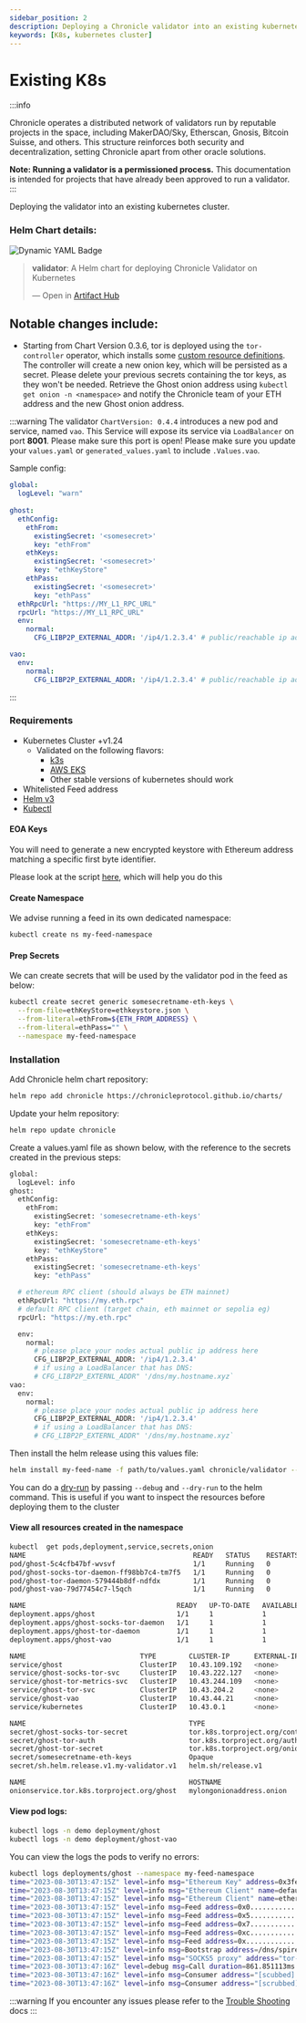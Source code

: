```yaml
---
sidebar_position: 2
description: Deploying a Chronicle validator into an existing kubernetes cluster.
keywords: [K8s, kubernetes cluster]
---
```


# Existing K8s

:::info

Chronicle operates a distributed network of validators run by reputable projects in the space, including MakerDAO/Sky, Etherscan, Gnosis, Bitcoin Suisse, and others. This structure reinforces both security and decentralization, setting Chronicle apart from other oracle solutions.

**Note: Running a validator is a permissioned process.** This documentation is intended for projects that have already been approved to run a validator.
:::

Deploying the validator into an existing kubernetes cluster.

### Helm Chart details:

![Dynamic YAML Badge](https://img.shields.io/badge/dynamic/yaml?url=https%3A%2F%2Fchronicleprotocol.github.io%2Fcharts%2Findex.yaml&query=%24.entries.validator%5B0%5D.version&label=Validator%20ChartVersion&color=green)

<div class="artifacthub-widget" data-url="https://artifacthub.io/packages/helm/chronicle/validator" data-theme="light" data-header="true" data-stars="true" data-responsive="true"><blockquote><p lang="en" dir="ltr"><b>validator</b>: A Helm chart for deploying Chronicle Validator on Kubernetes</p>&mdash; Open in <a href="https://artifacthub.io/packages/helm/chronicle/validator">Artifact Hub</a></blockquote></div><script async src="https://artifacthub.io/artifacthub-widget.js"></script>

## Notable changes include:
- Starting from Chart Version 0.3.6, tor is deployed using the `tor-controller` operator, which installs some [custom resource definitions](https://github.com/chronicleprotocol/charts/blob/main/charts/validator/crds/tor-controller.yaml). The controller will create a new onion key, which will be persisted as a secret. Please delete your previous secrets containing the tor keys, as they won't be needed. Retrieve the Ghost onion address using `kubectl get onion -n <namespace>` and notify the Chronicle team of your ETH address and the new Ghost onion address.

:::warning
The validator `ChartVersion: 0.4.4` introduces a new pod and service, named `vao`. This Service will expose its service via `LoadBalancer` on port __8001__. Please make sure this port is open!
Please make sure you update your `values.yaml` or `generated_values.yaml` to include `.Values.vao`.

Sample config:

```yaml
global:
  logLevel: "warn"
  
ghost:
  ethConfig:
    ethFrom:
      existingSecret: '<somesecret>'
      key: "ethFrom"
    ethKeys:
      existingSecret: '<somesecret>'
      key: "ethKeyStore"
    ethPass:
      existingSecret: '<somesecret>'
      key: "ethPass"
  ethRpcUrl: "https://MY_L1_RPC_URL"
  rpcUrl: "https://MY_L1_RPC_URL"
  env:
    normal:
      CFG_LIBP2P_EXTERNAL_ADDR: '/ip4/1.2.3.4' # public/reachable ip address of node. If DNS hostname set to `/dns/my.validator.com`

vao:
  env:
    normal:
      CFG_LIBP2P_EXTERNAL_ADDR: '/ip4/1.2.3.4' # public/reachable ip address of node. If DNS hostname set to `/dns/my.validator.com`
```
:::
<br/>

### Requirements

* Kubernetes Cluster +v1.24
  * Validated on the following flavors:
    * [k3s](https://docs.k3s.io/installation)
    * [AWS EKS](https://aws.amazon.com/eks/)
    * Other stable versions of kubernetes should work
* Whitelisted Feed address
* [Helm v3](https://helm.sh/docs/intro/install/)
* [Kubectl](https://kubernetes.io/docs/tasks/tools/)

#### EOA Keys

You will need to generate a new encrypted keystore with Ethereum address matching a specific first byte identifier.

Please look at the script [here](https://github.com/chronicleprotocol/scripts/blob/main/feeds/keystore-generator.sh), which will help you do this


#### Create Namespace

We advise running a feed in its own dedicated namespace:

```bash
kubectl create ns my-feed-namespace
```

#### Prep Secrets

We can create secrets that will be used by the validator pod in the feed as below:

```bash
kubectl create secret generic somesecretname-eth-keys \
  --from-file=ethKeyStore=ethkeystore.json \
  --from-literal=ethFrom=${ETH_FROM_ADDRESS} \
  --from-literal=ethPass="" \
  --namespace my-feed-namespace
```

### Installation

Add Chronicle helm chart repository:


```bash
helm repo add chronicle https://chronicleprotocol.github.io/charts/
```

Update your helm repository:

```bash
helm repo update chronicle
```

Create a values.yaml file as shown below, with the reference to the secrets created in the previous steps:

```bash
global:
  logLevel: info
ghost:
  ethConfig:
    ethFrom:
      existingSecret: 'somesecretname-eth-keys'
      key: "ethFrom"
    ethKeys:
      existingSecret: 'somesecretname-eth-keys'
      key: "ethKeyStore"
    ethPass:
      existingSecret: 'somesecretname-eth-keys'
      key: "ethPass"

  # ethereum RPC client (should always be ETH mainnet)
  ethRpcUrl: "https://my.eth.rpc"
  # default RPC client (target chain, eth mainnet or sepolia eg)
  rpcUrl: "https://my.eth.rpc"

  env:
    normal:
      # please place your nodes actual public ip address here
      CFG_LIBP2P_EXTERNAL_ADDR: '/ip4/1.2.3.4'
      # if using a LoadBalancer that has DNS:
      # CFG_LIBP2P_EXTERNL_ADDR" '/dns/my.hostname.xyz`
vao:
  env:
    normal:
      # please place your nodes actual public ip address here
      CFG_LIBP2P_EXTERNAL_ADDR: '/ip4/1.2.3.4'
      # if using a LoadBalancer that has DNS:
      # CFG_LIBP2P_EXTERNL_ADDR" '/dns/my.hostname.xyz`
```

Then install the helm release using this values file:

```bash
helm install my-feed-name -f path/to/values.yaml chronicle/validator --namespace my-feed-namespace --version 0.4.6
```

You can do a [dry-run](https://helm.sh/docs/chart\_template\_guide/debugging/) by passing `--debug` and `--dry-run` to the helm command. This is useful if you want to inspect the resources before deploying them to the cluster

#### View all resources created in the namespace

```bash
kubectl  get pods,deployment,service,secrets,onion
NAME                                         READY   STATUS    RESTARTS   AGE
pod/ghost-5c4cfb47bf-wvsvf                   1/1     Running   0          14s
pod/ghost-socks-tor-daemon-ff98bb7c4-tm7f5   1/1     Running   0          14s
pod/ghost-tor-daemon-579444b8df-ndfdx        1/1     Running   0          14s
pod/ghost-vao-79d77454c7-l5qch               1/1     Running   0          14s

NAME                                     READY   UP-TO-DATE   AVAILABLE   AGE
deployment.apps/ghost                    1/1     1            1           14s
deployment.apps/ghost-socks-tor-daemon   1/1     1            1           14s
deployment.apps/ghost-tor-daemon         1/1     1            1           14s
deployment.apps/ghost-vao                1/1     1            1           14s

NAME                            TYPE        CLUSTER-IP      EXTERNAL-IP   PORT(S)             AGE
service/ghost                   ClusterIP   10.43.109.192   <none>        8000/TCP,8080/TCP   14s
service/ghost-socks-tor-svc     ClusterIP   10.43.222.127   <none>        9050/TCP            14s
service/ghost-tor-metrics-svc   ClusterIP   10.43.244.109   <none>        9035/TCP            14s
service/ghost-tor-svc           ClusterIP   10.43.204.2     <none>        8888/TCP            14s
service/ghost-vao               ClusterIP   10.43.44.21     <none>        8001/TCP            14s
service/kubernetes              ClusterIP   10.43.0.1       <none>        443/TCP             287d

NAME                                        TYPE                                           DATA   AGE
secret/ghost-socks-tor-secret               tor.k8s.torproject.org/control-password        1      14s
secret/ghost-tor-auth                       tor.k8s.torproject.org/authorized-clients-v3   0      14s
secret/ghost-tor-secret                     tor.k8s.torproject.org/onion-v3                5      14s
secret/somesecretname-eth-keys              Opaque                                         3      30s
secret/sh.helm.release.v1.my-validator.v1   helm.sh/release.v1                             1      14s

NAME                                        HOSTNAME                           AGE
onionservice.tor.k8s.torproject.org/ghost   mylongonionaddress.onion           14s
```

#### View pod logs:

```bash
kubectl logs -n demo deployment/ghost
kubectl logs -n demo deployment/ghost-vao
```

You can view the logs the pods to verify no errors:

```bash
kubectl logs deployments/ghost --namespace my-feed-namespace        
time="2023-08-30T13:47:15Z" level=info msg="Ethereum Key" address=0x3fe0e49b5daa14f4ddc60e296270cedd702ce76c name=default tag=CONFIG_ETHEREUM
time="2023-08-30T13:47:15Z" level=info msg="Ethereum Client" name=default tag=CONFIG_ETHEREUM url="https://eth.public-rpc.com"
time="2023-08-30T13:47:15Z" level=info msg="Ethereum Client" name=ethereum tag=CONFIG_ETHEREUM url="https://eth.public-rpc.com"
time="2023-08-30T13:47:15Z" level=info msg=Feed address=0x0....................................... tag=LIBP2P
time="2023-08-30T13:47:15Z" level=info msg=Feed address=0x5....................................... tag=LIBP2P
time="2023-08-30T13:47:15Z" level=info msg=Feed address=0x7....................................... tag=LIBP2P
time="2023-08-30T13:47:15Z" level=info msg=Feed address=0xc....................................... tag=LIBP2P
time="2023-08-30T13:47:15Z" level=info msg=Feed address=0x....................................... tag=LIBP2P
time="2023-08-30T13:47:15Z" level=info msg=Bootstrap address=/dns/spire-bootstrap1.domain.com/tcp/8000/p2p/12D111222333aaaaabbbbbccccdddddeee tag=LIBP2P
time="2023-08-30T13:47:15Z" level=info msg="SOCKS5 proxy" address="tor-proxy:9050" tag=CONFIG_WEB_API
time="2023-08-30T13:47:16Z" level=debug msg=Call duration=861.851113ms method=eth_call name="https://eth.public-rpc.com" tag=RPCSPLITTER
time="2023-08-30T13:47:16Z" level=info msg=Consumer address="[scubbed].onion:8888" tag=CONFIG_WEB_API
time="2023-08-30T13:47:16Z" level=info msg=Consumer address="[scrubbed].onion:8888" tag=CONFIG_WEB_API

```

:::warning
If you encounter any issues please refer to the [Trouble Shooting](troubleshooting) docs
:::
